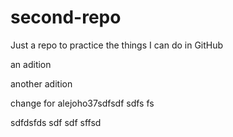 # second-repo
Just a repo to practice the things I can do in GitHub

an adition

another adition

change for alejoho37sdfsdf sdfs  fs


sdfdsfds sdf sdf sffsd
